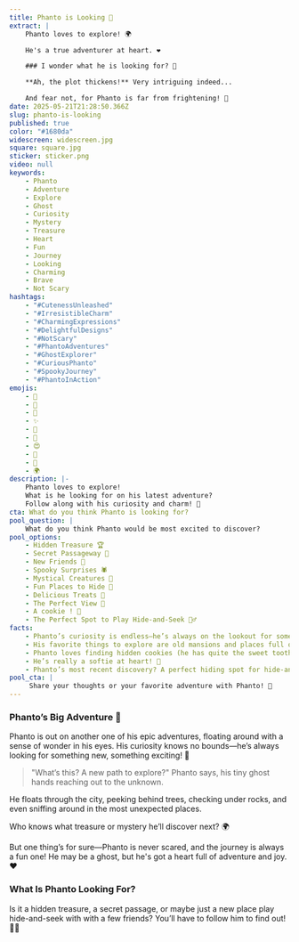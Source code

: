 ```yaml
---
title: Phanto is Looking 👀
extract: |
    Phanto loves to explore! 🌍

    He's a true adventurer at heart. ❤️

    ### I wonder what he is looking for? 🤔

    **Ah, the plot thickens!** Very intriguing indeed...

    And fear not, for Phanto is far from frightening! 🌟
date: 2025-05-21T21:28:50.366Z
slug: phanto-is-looking
published: true
color: "#1680da"
widescreen: widescreen.jpg
square: square.jpg
sticker: sticker.png
video: null
keywords:
    - Phanto
    - Adventure
    - Explore
    - Ghost
    - Curiosity
    - Mystery
    - Treasure
    - Heart
    - Fun
    - Journey
    - Looking
    - Charming
    - Brave
    - Not Scary
hashtags:
    - "#CutenessUnleashed"
    - "#IrresistibleCharm"
    - "#CharmingExpressions"
    - "#DelightfulDesigns"
    - "#NotScary"
    - "#PhantoAdventures"
    - "#GhostExplorer"
    - "#CuriousPhanto"
    - "#SpookyJourney"
    - "#PhantoInAction"
emojis:
    - 🫧
    - 🎀
    - 💖
    - ✨
    - 🎨
    - 🌟
    - 😍
    - 👻
    - 👀
    - 🌍
description: |-
    Phanto loves to explore!
    What is he looking for on his latest adventure?
    Follow along with his curiosity and charm! 👀
cta: What do you think Phanto is looking for?
pool_question: |
    What do you think Phanto would be most excited to discover?
pool_options:
    - Hidden Treasure 🏆
    - Secret Passageway 🚪
    - New Friends 👻
    - Spooky Surprises 🕷️
    - Mystical Creatures 🐉
    - Fun Places to Hide 🏰
    - Delicious Treats 🍪
    - The Perfect View 🌄
    - A cookie ! 🍪
    - The Perfect Spot to Play Hide-and-Seek 🕵️‍♂️
facts:
    - Phanto’s curiosity is endless—he’s always on the lookout for something new! 👀
    - His favorite things to explore are old mansions and places full of mystery. 🌑
    - Phanto loves finding hidden cookies (he has quite the sweet tooth!). 🍪
    - He’s really a softie at heart! 💖
    - Phanto’s most recent discovery? A perfect hiding spot for hide-and-seek! 🕵️‍♂️
pool_cta: |
     Share your thoughts or your favorite adventure with Phanto! 💬
---
```

### Phanto’s Big Adventure 👀

Phanto is out on another one of his epic adventures, floating around with a sense of wonder in his eyes.
His curiosity knows no bounds—he’s always looking for something new, something exciting! 🎉

> "What’s this? A new path to explore?" Phanto says, his tiny ghost hands reaching out to the unknown.

He floats through the city, peeking behind trees, checking under rocks, and even sniffing around in the most unexpected places.

Who knows what treasure or mystery he’ll discover next? 🌍

But one thing’s for sure—Phanto is never scared, and the journey is always a fun one!
He may be a ghost, but he's got a heart full of adventure and joy. ❤️

### What Is Phanto Looking For?

Is it a hidden treasure, a secret passage, or maybe just a new place play hide-and-seek with with a few friends?
You’ll have to follow him to find out! 🕵️‍♂️